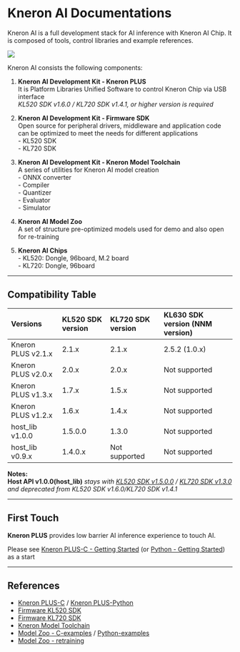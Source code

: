 # Kneron AI Documentations



Kneron AI is a full development stack for AI inference with Kneron AI Chip.
It is composed of tools, control libraries and example references.

![](./imgs/kneronAI_arch.png)

Kneron AI consists the following components:  

1. **Kneron AI Development Kit - Kneron PLUS**  
	It is Platform Libraries Unified Software to control Kneron Chip via USB interface  
	*KL520 SDK v1.6.0 / KL720 SDK v1.4.1, or higher version is required*

2. **Kneron AI Development Kit - Firmware SDK**  
	Open source for peripheral drivers, middleware and application code can be optimized to meet the needs for different applications  
        - KL520 SDK  
        - KL720 SDK  

3. **Kneron AI Development Kit - Kneron Model Toolchain**  
	A series of utilities for Kneron AI model creation   
        - ONNX converter  
        - Compiler  
        - Quantizer  
        - Evaluator  
        - Simulator   

4. **Kneron AI Model Zoo**  
	A set of structure pre-optimized models used for demo and also open for re-training   

5. **Kneron AI Chips**  
        - KL520: Dongle, 96board, M.2 board  
        - KL720: Dongle, 96board  

---
## Compatibility Table

Versions           | KL520 SDK version | KL720 SDK version | KL630 SDK version (NNM version)
:------------------|:------------------|:------------------|:-------------------------------
Kneron PLUS v2.1.x | 2.1.x             | 2.1.x             | 2.5.2 (1.0.x)
Kneron PLUS v2.0.x | 2.0.x             | 2.0.x             | Not supported
Kneron PLUS v1.3.x | 1.7.x             | 1.5.x             | Not supported
Kneron PLUS v1.2.x | 1.6.x             | 1.4.x             | Not supported
host_lib    v1.0.0 | 1.5.0.0           | 1.3.0             | Not supported
host_lib    v0.9.x | 1.4.0.x           | Not supported     | Not supported

**Notes:**  
	**Host API v1.0.0(host_lib)** *stays with [KL520 SDK v1.5.0.0](./520_1.5.0.0/getting_start.md) / [KL720 SDK v1.3.0](./720_1.3.0/getting_start_720.md) and deprecated from KL520 SDK v1.6.0/KL720 SDK v1.4.1*

---
## First Touch 

**Kneron PLUS** provides low barrier AI inference experience to touch AI.

Please see [Kneron PLUS-C - Getting Started](./plus_c/getting_started.md) \(or [Python - Getting Started](./plus_python/getting_start.md)\) as a start

---
## References

 - [Kneron PLUS-C](./plus_c/introduction/introduction.md) / [Kneron PLUS-Python](./plus_python/introduction/index.md) 
 - [Firmware KL520 SDK](./520_2.0.0/introduction.md)
 - [Firmware KL720 SDK](./720_2.0.0/introduction.md)
 - [Kneron Model Toolchain](./toolchain/manual_1_overview.md)
 - [Model Zoo - C-examples](./plus_c/modelzoo/index.md) / [Python-examples](./plus_python/modelzoo/index.md)
 - [Model Zoo - retraining](./model_training/classification.md)


